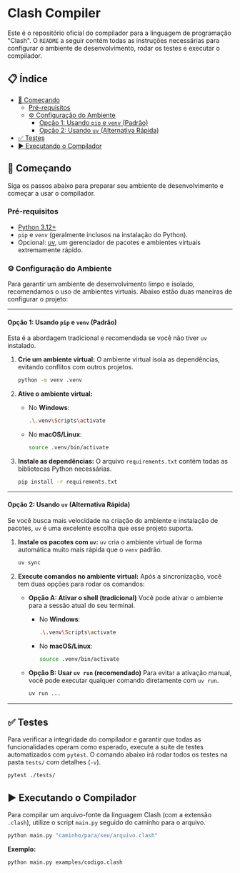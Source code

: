# Clash Compiler

Este é o repositório oficial do compilador para a linguagem de programação "Clash". O `README` a seguir contém todas as instruções necessárias para configurar o ambiente de desenvolvimento, rodar os testes e executar o compilador.

## 📋 Índice

- [🚀 Começando](#-começando)
  - [Pré-requisitos](#pré-requisitos)
  - [⚙️ Configuração do Ambiente](#️-configuração-do-ambiente)
    - [Opção 1: Usando `pip` e `venv` (Padrão)](#opção-1-usando-pip-e-venv-padrão)
    - [Opção 2: Usando `uv` (Alternativa Rápida)](#opção-2-usando-uv-alternativa-rápida)
- [✅ Testes](#-testes)
- [▶️ Executando o Compilador](#️-executando-o-compilador)

## 🚀 Começando

Siga os passos abaixo para preparar seu ambiente de desenvolvimento e começar a usar o compilador.

### Pré-requisitos

- [Python 3.12+](https://www.python.org/downloads/)
- `pip` e `venv` (geralmente inclusos na instalação do Python).
- Opcional: [uv](https://github.com/astral-sh/uv), um gerenciador de pacotes e ambientes virtuais extremamente rápido.

### ⚙️ Configuração do Ambiente

Para garantir um ambiente de desenvolvimento limpo e isolado, recomendamos o uso de ambientes virtuais. Abaixo estão duas maneiras de configurar o projeto:

---

#### Opção 1: Usando `pip` e `venv` (Padrão)

Esta é a abordagem tradicional e recomendada se você não tiver `uv` instalado.

1.  **Crie um ambiente virtual:**
    O ambiente virtual isola as dependências, evitando conflitos com outros projetos.
    ```sh
    python -m venv .venv
    ```

2.  **Ative o ambiente virtual:**
    - No **Windows**:
      ```sh
      .\.venv\Scripts\activate
      ```
    - No **macOS/Linux**:
      ```sh
      source .venv/bin/activate
      ```

3.  **Instale as dependências:**
    O arquivo `requirements.txt` contém todas as bibliotecas Python necessárias.
    ```sh
    pip install -r requirements.txt
    ```

---

#### Opção 2: Usando `uv` (Alternativa Rápida)

Se você busca mais velocidade na criação do ambiente e instalação de pacotes, `uv` é uma excelente escolha que esse projeto suporta.

1.  **Instale os pacotes com `uv`:**
    `uv` cria o ambiente virtual de forma automática muito mais rápida que o `venv` padrão.
    ```sh
    uv sync
    ```
  
2.  **Execute comandos no ambiente virtual:**
    Após a sincronização, você tem duas opções para rodar os comandos:

    - **Opção A: Ativar o shell (tradicional)**
      Você pode ativar o ambiente para a sessão atual do seu terminal.
      - No **Windows**:
        ```sh
        .\.venv\Scripts\activate
        ```
      - No **macOS/Linux**:
        ```sh
        source .venv/bin/activate
        ```

    - **Opção B: Usar `uv run` (recomendado)**
      Para evitar a ativação manual, você pode executar qualquer comando diretamente com `uv run`.
      ```sh
      uv run ...
      ```

---

## ✅ Testes

Para verificar a integridade do compilador e garantir que todas as funcionalidades operam como esperado, execute a suíte de testes automatizados com `pytest`. O comando abaixo irá rodar todos os testes na pasta `tests/` com detalhes (`-v`).

```sh
pytest ./tests/
```

## ▶️ Executando o Compilador

Para compilar um arquivo-fonte da linguagem Clash (com a extensão `.clash`), utilize o script `main.py` seguido do caminho para o arquivo.

```sh
python main.py "caminho/para/seu/arquivo.clash"
```

**Exemplo:**

```sh
python main.py examples/codigo.clash
```